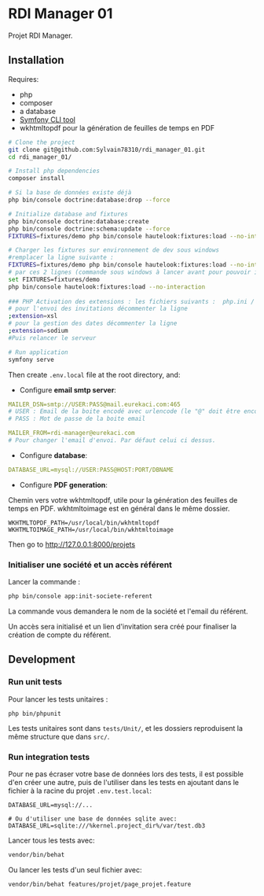 # RDI Manager 01

Projet RDI Manager.

## Installation

Requires:

- php
- composer
- a database
- [Symfony CLI tool](https://symfony.com/doc/current/cloud/getting-started)
- wkhtmltopdf pour la génération de feuilles de temps en PDF

``` bash
# Clone the project
git clone git@github.com:Sylvain78310/rdi_manager_01.git
cd rdi_manager_01/

# Install php dependencies
composer install

# Si la base de données existe déjà
php bin/console doctrine:database:drop --force

# Initialize database and fixtures
php bin/console doctrine:database:create
php bin/console doctrine:schema:update --force
FIXTURES=fixtures/demo php bin/console hautelook:fixtures:load --no-interaction

# Charger les fixtures sur environnement de dev sous windows
#remplacer la ligne suivante : 
FIXTURES=fixtures/demo php bin/console hautelook:fixtures:load --no-interaction
# par ces 2 lignes (commande sous windows à lancer avant pour pouvoir installer les fixtures de test)
set FIXTURES=fixtures/demo 
php bin/console hautelook:fixtures:load --no-interaction
 
### PHP Activation des extensions : les fichiers suivants :  php.ini / php.ini-development /php.ini-production
# pour l'envoi des invitations décommenter la ligne 
;extension=xsl
# pour la gestion des dates décommenter la ligne 
;extension=sodium
#Puis relancer le serveur

# Run application
symfony serve
```

Then create `.env.local` file at the root directory, and:

- Configure **email smtp server**:

``` yaml
MAILER_DSN=smtp://USER:PASS@mail.eurekaci.com:465
# USER : Email de la boite encodé avec urlencode (le "@" doit être encodé en "%40")
# PASS : Mot de passe de la boite email

MAILER_FROM=rdi-manager@eurekaci.com
# Pour changer l'email d'envoi. Par défaut celui ci dessus.
```

- Configure **database**:

``` yaml
DATABASE_URL=mysql://USER:PASS@HOST:PORT/DBNAME
```

- Configure **PDF generation**:

Chemin vers votre wkhtmltopdf,
utile pour la génération des feuilles de temps en PDF.
wkhtmltoimage est en général dans le même dossier.

```
WKHTMLTOPDF_PATH=/usr/local/bin/wkhtmltopdf
WKHTMLTOIMAGE_PATH=/usr/local/bin/wkhtmltoimage
```

Then go to <http://127.0.0.1:8000/projets>

### Initialiser une société et un accès référent

Lancer la commande :

``` bash
php bin/console app:init-societe-referent
```

La commande vous demandera le nom de la société et l'email du référent.

Un accès sera initialisé et un lien d'invitation sera créé
pour finaliser la création de compte du référent.

## Development

### Run unit tests

Pour lancer les tests unitaires :

```
php bin/phpunit
```

Les tests unitaires sont dans `tests/Unit/`,
et les dossiers reproduisent la même structure que dans `src/`.

### Run integration tests

Pour ne pas écraser votre base de données lors des tests,
il est possible d'en créer une autre,
puis de l'utiliser dans les tests
en ajoutant dans le fichier à la racine du projet `.env.test.local`:

```
DATABASE_URL=mysql://...

# Ou d'utiliser une base de données sqlite avec:
DATABASE_URL=sqlite:///%kernel.project_dir%/var/test.db3
```

Lancer tous les tests avec:

``` bash
vendor/bin/behat
```

Ou lancer les tests d'un seul fichier avec:

``` bash
vendor/bin/behat features/projet/page_projet.feature
```
